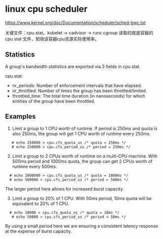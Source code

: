



# linux cpu scheduler
https://www.kernel.org/doc/Documentation/scheduler/sched-bwc.txt

关键文件：cpu.stat。kubelet -> cadvisor -> runc cgroup 读取的就是容器的 cpu.stat 文件，知晓该容器cpu资源实际使用率。

Statistics
----------
A group's bandwidth statistics are exported via 3 fields in cpu.stat.

cpu.stat:
- nr_periods: Number of enforcement intervals that have elapsed.
- nr_throttled: Number of times the group has been throttled/limited.
- throttled_time: The total time duration (in nanoseconds) for which entities
  of the group have been throttled.

Examples
--------
1. Limit a group to 1 CPU worth of runtime.
   If period is 250ms and quota is also 250ms, the group will get
   1 CPU worth of runtime every 250ms.
  ```shell
     # echo 250000 > cpu.cfs_quota_us /* quota = 250ms */
     # echo 250000 > cpu.cfs_period_us /* period = 250ms */
  ```

2. Limit a group to 2 CPUs worth of runtime on a multi-CPU machine.
   With 500ms period and 1000ms quota, the group can get 2 CPUs worth of
   runtime every 500ms.
  ```shell
    # echo 1000000 > cpu.cfs_quota_us /* quota = 1000ms */
    # echo 500000 > cpu.cfs_period_us /* period = 500ms */
  ```
   The larger period here allows for increased burst capacity.

3. Limit a group to 20% of 1 CPU.
   With 50ms period, 10ms quota will be equivalent to 20% of 1 CPU.
  ```shell
    # echo 10000 > cpu.cfs_quota_us /* quota = 10ms */
     # echo 50000 > cpu.cfs_period_us /* period = 50ms */
  ```
   By using a small period here we are ensuring a consistent latency response at the expense of burst capacity.



